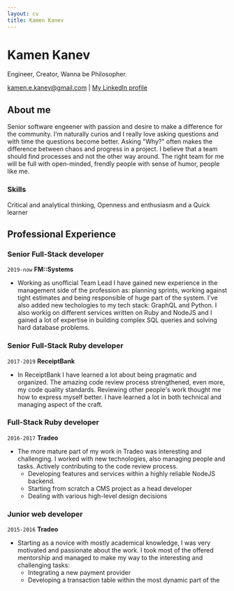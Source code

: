 ```yaml
---
layout: cv
title: Kamen Kanev
---
```

# Kamen Kanev
Engineer, Creator, Wanna be Philosopher.

<div id="webaddress">
<a href="kamen.e.kanev@gmail.com">kamen.e.kanev@gmail.com</a>
| <a href="https://www.linkedin.com/in/kamen-kanev-97889b116/">My LinkedIn profile</a>
</div>


## About me

Senior software engeener with passion and desire to make a difference for the community. I'm naturally curios and I really love asking questions and with time the questions become better. Asking "Why?" often makes the difference between chaos and progress in a project. I believe that a team should find processes and not the other way around. The right team for me will be full with open-minded, frendly people with sense of humor, people like me.


### Skills

Critical and analytical thinking, Openness and enthusiasm and a Quick learner


## Professional Experience

### Senior Full-Stack developer

`2019-now`
__FM::Systems__

- Working as unofficial Team Lead I have gained new experience in the management side of the profession as: planning sprints, working against tight estimates and being responsible of huge part of the system. I've also added new techologies to my tech stack: GraphQL and Python. I also workig on different services written on Ruby and NodeJS and I gained a lot of expertise in building complex SQL queries and solving hard database problems.

### Senior Full-Stack Ruby developer

`2017-2019`
__ReceiptBank__

- In ReceiptBank I have learned a lot about being pragmatic and organized. The amazing
code review process strengthened, even more, my code quality standards. Reviewing other
people's work thought me how to express myself better.
I have learned a lot in both technical and managing aspect of the craft.

### Full-Stack Ruby developer

`2016-2017`
__Tradeo__

- The more mature part of my work in Tradeo was interesting and challenging. I worked with
new technologies, also managing people and tasks. Actively contributing to the code
review process.
  - Developing features and services within a highly reliable NodeJS backend.
  - Starting from scratch a CMS project as a head developer
  - Dealing with various high-level design decisions

### Junior web developer

`2015-2016`
__Tradeo__

- Starting as a novice with mostly academical knowledge, I was very motivated and
passionate about the work. I took most of the offered mentorship and managed to make
my way to the interesting and challenging tasks:
  - Integrating a new payment provider
  - Developing a transaction table within the most dynamic part of the


<!-- ### Footer

Last updated: January 2020 -->


